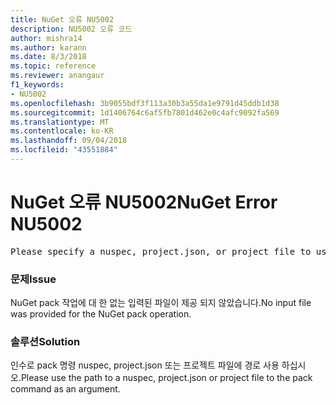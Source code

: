 ```yaml
---
title: NuGet 오류 NU5002
description: NU5002 오류 코드
author: mishra14
ms.author: karann
ms.date: 8/3/2018
ms.topic: reference
ms.reviewer: anangaur
f1_keywords:
- NU5002
ms.openlocfilehash: 3b9055bdf3f113a30b3a55da1e9791d45ddb1d38
ms.sourcegitcommit: 1d1406764c6af5fb7801d462e0c4afc9092fa569
ms.translationtype: MT
ms.contentlocale: ko-KR
ms.lasthandoff: 09/04/2018
ms.locfileid: "43551884"
---
```

# <a name="nuget-error-nu5002"></a><span data-ttu-id="4041f-103">NuGet 오류 NU5002</span><span class="sxs-lookup"><span data-stu-id="4041f-103">NuGet Error NU5002</span></span>
<pre>Please specify a nuspec, project.json, or project file to use.</pre>

### <a name="issue"></a><span data-ttu-id="4041f-104">문제</span><span class="sxs-lookup"><span data-stu-id="4041f-104">Issue</span></span>

<span data-ttu-id="4041f-105">NuGet pack 작업에 대 한 없는 입력된 파일이 제공 되지 않았습니다.</span><span class="sxs-lookup"><span data-stu-id="4041f-105">No input file was provided for the NuGet pack operation.</span></span>


### <a name="solution"></a><span data-ttu-id="4041f-106">솔루션</span><span class="sxs-lookup"><span data-stu-id="4041f-106">Solution</span></span>

<span data-ttu-id="4041f-107">인수로 pack 명령 nuspec, project.json 또는 프로젝트 파일에 경로 사용 하십시오.</span><span class="sxs-lookup"><span data-stu-id="4041f-107">Please use the path to a nuspec, project.json or project file to the pack command as an argument.</span></span>

